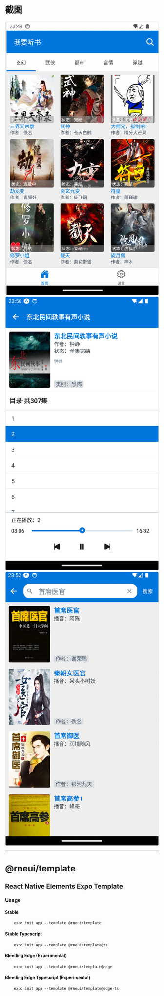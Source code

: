 # 截图
![home](https://raw.githubusercontent.com/iamzhiyudong/react-native-expo/main/pic/home.png)
![play](https://raw.githubusercontent.com/iamzhiyudong/react-native-expo/main/pic/play.png)
![search](https://raw.githubusercontent.com/iamzhiyudong/react-native-expo/main/pic/search.png)

---

# @rneui/template

## React Native Elements Expo Template

### Usage

#### Stable

        expo init app --template @rneui/template

#### Stable Typescript

        expo init app --template @rneui/template@ts

#### Bleeding Edge (Experimental)

        expo init app --template @rneui/template@edge

#### Bleeding Edge Typescript (Experimental)

        expo init app --template @rneui/template@edge-ts
